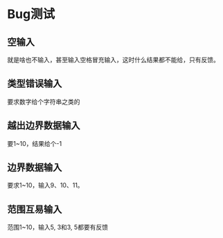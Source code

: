 # Bug测试

## 空输入

就是啥也不输入，甚至输入空格冒充输入，这时什么结果都不能给，只有反馈。

## 类型错误输入

要求数字给个字符串之类的

## 越出边界数据输入

要1~10，结果给个-1

## 边界数据输入

要求1~10，输入9、10、11。

## 范围互易输入

范围1~10，输入5, 3和3, 5都要有反馈
